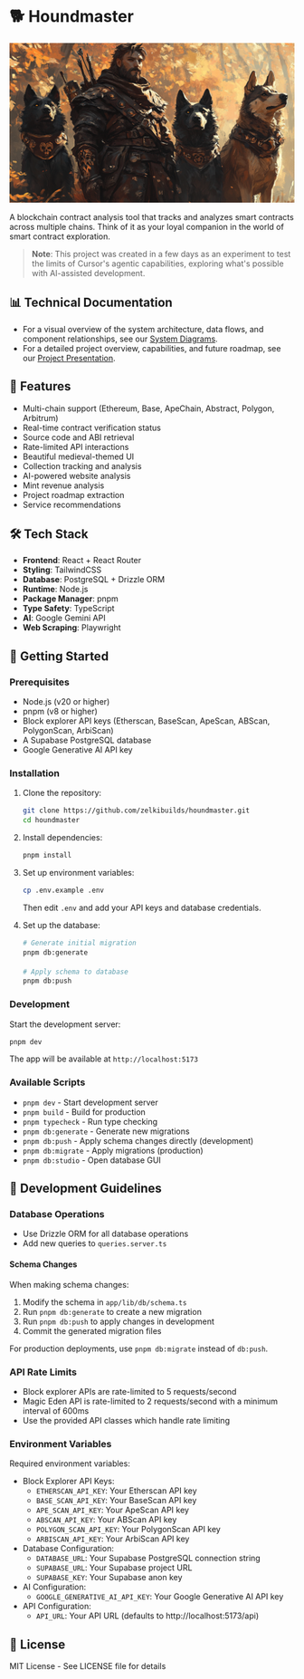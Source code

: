 # 🐕 Houndmaster

<p align="center">
  <img src="public/houndmaster.png" alt="Houndmaster" width="600" />
</p>

A blockchain contract analysis tool that tracks and analyzes smart contracts across multiple chains. Think of it as your loyal companion in the world of smart contract exploration.

> **Note**: This project was created in a few days as an experiment to test the limits of Cursor's agentic capabilities, exploring what's possible with AI-assisted development.

## 📊 Technical Documentation

- For a visual overview of the system architecture, data flows, and component relationships, see our [System Diagrams](docs/system-diagrams.md).
- For a detailed project overview, capabilities, and future roadmap, see our [Project Presentation](docs/presentation.md).

## 🌟 Features

- Multi-chain support (Ethereum, Base, ApeChain, Abstract, Polygon, Arbitrum)
- Real-time contract verification status
- Source code and ABI retrieval
- Rate-limited API interactions
- Beautiful medieval-themed UI
- Collection tracking and analysis
- AI-powered website analysis
- Mint revenue analysis
- Project roadmap extraction
- Service recommendations

## 🛠 Tech Stack

- **Frontend**: React + React Router
- **Styling**: TailwindCSS
- **Database**: PostgreSQL + Drizzle ORM
- **Runtime**: Node.js
- **Package Manager**: pnpm
- **Type Safety**: TypeScript
- **AI**: Google Gemini API
- **Web Scraping**: Playwright

## 🚀 Getting Started

### Prerequisites

- Node.js (v20 or higher)
- pnpm (v8 or higher)
- Block explorer API keys (Etherscan, BaseScan, ApeScan, ABScan, PolygonScan, ArbiScan)
- A Supabase PostgreSQL database
- Google Generative AI API key

### Installation

1. Clone the repository:

   ```bash
   git clone https://github.com/zelkibuilds/houndmaster.git
   cd houndmaster
   ```

2. Install dependencies:

   ```bash
   pnpm install
   ```

3. Set up environment variables:

   ```bash
   cp .env.example .env
   ```

   Then edit `.env` and add your API keys and database credentials.

4. Set up the database:

   ```bash
   # Generate initial migration
   pnpm db:generate

   # Apply schema to database
   pnpm db:push
   ```

### Development

Start the development server:

```bash
pnpm dev
```

The app will be available at `http://localhost:5173`

### Available Scripts

- `pnpm dev` - Start development server
- `pnpm build` - Build for production
- `pnpm typecheck` - Run type checking
- `pnpm db:generate` - Generate new migrations
- `pnpm db:push` - Apply schema changes directly (development)
- `pnpm db:migrate` - Apply migrations (production)
- `pnpm db:studio` - Open database GUI

## 📝 Development Guidelines

### Database Operations

- Use Drizzle ORM for all database operations
- Add new queries to `queries.server.ts`

#### Schema Changes

When making schema changes:

1. Modify the schema in `app/lib/db/schema.ts`
2. Run `pnpm db:generate` to create a new migration
3. Run `pnpm db:push` to apply changes in development
4. Commit the generated migration files

For production deployments, use `pnpm db:migrate` instead of `db:push`.

### API Rate Limits

- Block explorer APIs are rate-limited to 5 requests/second
- Magic Eden API is rate-limited to 2 requests/second with a minimum interval of 600ms
- Use the provided API classes which handle rate limiting

### Environment Variables

Required environment variables:

- Block Explorer API Keys:
  - `ETHERSCAN_API_KEY`: Your Etherscan API key
  - `BASE_SCAN_API_KEY`: Your BaseScan API key
  - `APE_SCAN_API_KEY`: Your ApeScan API key
  - `ABSCAN_API_KEY`: Your ABScan API key
  - `POLYGON_SCAN_API_KEY`: Your PolygonScan API key
  - `ARBISCAN_API_KEY`: Your ArbiScan API key
- Database Configuration:
  - `DATABASE_URL`: Your Supabase PostgreSQL connection string
  - `SUPABASE_URL`: Your Supabase project URL
  - `SUPABASE_KEY`: Your Supabase anon key
- AI Configuration:
  - `GOOGLE_GENERATIVE_AI_API_KEY`: Your Google Generative AI API key
- API Configuration:
  - `API_URL`: Your API URL (defaults to http://localhost:5173/api)

## 📄 License

MIT License - See LICENSE file for details
